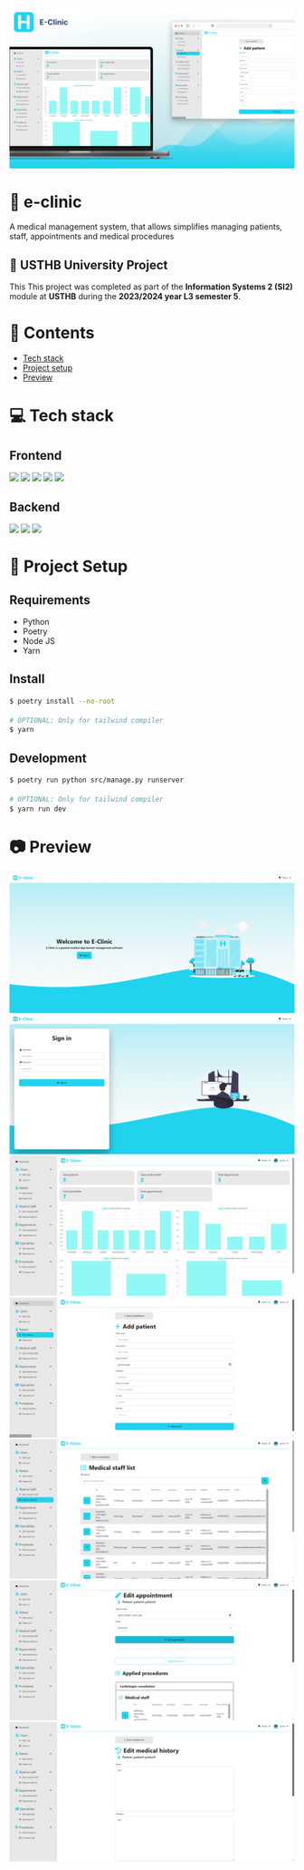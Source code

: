<img src="https://raw.githubusercontent.com/devlotfi/e-clinic/main/github-assets/github-banner.png">

# 📜 e-clinic
A medical management system, that allows simplifies managing patients, staff, appointments and medical procedures

## 🏫 USTHB University Project

This This project was completed as part of the **Information Systems 2 (SI2)** module at **USTHB** during the **2023/2024 year L3 semester 5**.

# 📌 Contents
- [Tech stack](#-tech-stack)
- [Project setup](#-project-setup)
- [Preview](#-preview)

# 💻 Tech stack

## Frontend

<p float="left">
  <img height="50px" src="https://devlotfi.github.io/stack-icons/icons/html.svg">
  <img height="50px" src="https://devlotfi.github.io/stack-icons/icons/css.svg">
  <img height="50px" src="https://devlotfi.github.io/stack-icons/icons/tailwind.svg">
  <img height="50px" src="https://devlotfi.github.io/stack-icons/icons/fontawesome.svg">
  <img height="50px" src="https://devlotfi.github.io/stack-icons/icons/daisyui.svg">
</p>

## Backend

<p float="left">
  <img height="50px" src="https://devlotfi.github.io/stack-icons/icons/django.svg">
  <img height="50px" src="https://devlotfi.github.io/stack-icons/icons/sqlite.svg">
  <img height="50px" src="https://devlotfi.github.io/stack-icons/icons/python.svg">
</p>

# 📂 Project Setup

## Requirements
- Python
- Poetry
- Node JS
- Yarn

## Install

```bash
$ poetry install --no-root

# OPTIONAL: Only for tailwind compiler
$ yarn
```

## Development

```bash
$ poetry run python src/manage.py runserver

# OPTIONAL: Only for tailwind compiler
$ yarn run dev
```

# 📷 Preview

<img src="https://raw.githubusercontent.com/devlotfi/e-clinic/main/github-assets/preview-1.png">
<img src="https://raw.githubusercontent.com/devlotfi/e-clinic/main/github-assets/preview-2.png">
<img src="https://raw.githubusercontent.com/devlotfi/e-clinic/main/github-assets/preview-3.png">
<img src="https://raw.githubusercontent.com/devlotfi/e-clinic/main/github-assets/preview-4.png">
<img src="https://raw.githubusercontent.com/devlotfi/e-clinic/main/github-assets/preview-5.png">
<img src="https://raw.githubusercontent.com/devlotfi/e-clinic/main/github-assets/preview-6.png">
<img src="https://raw.githubusercontent.com/devlotfi/e-clinic/main/github-assets/preview-7.png">

